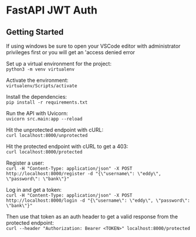 # FastAPI JWT Auth

## Getting Started
If using windows be sure to open your VSCode editor with administrator privileges first or you will get an 'access denied error

Set up a virtual environment for the project:  
`python3 -m venv virtualenv`

Activate the environment:  
`virtualenv/Scripts/activate`

Install the dependencies:  
`pip install -r requirements.txt`

Run the API with Uvicorn:  
`uvicorn src.main:app --reload`

Hit the unprotected endpoint with cURL:  
`curl localhost:8000/unprotected`

Hit the protected endpoint with cURL to get a 403:  
`curl localhost:8000/protected`

Register a user:  
`curl -H "Content-Type: application/json" -X POST http://localhost:8000/register -d "{\"username\": \"eddy\", \"password\": \"bank\"}"`

Log in and get a token:  
`curl -H "Content-Type: application/json" -X POST http://localhost:8000/login -d "{\"username\": \"eddy\", \"password\": \"bank\"}"`

Then use that token as an auth header to get a valid response from the protected endpoint:  
`curl --header "Authorization: Bearer <TOKEN>" localhost:8000/protected`
